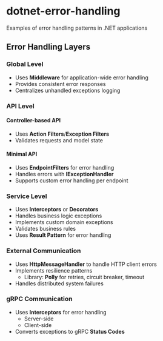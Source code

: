 # dotnet-error-handling
Examples of error handling patterns in .NET applications

## Error Handling Layers

### Global Level
- Uses **Middleware** for application-wide error handling
- Provides consistent error responses
- Centralizes unhandled exceptions logging

### API Level
#### Controller-based API
- Uses **Action Filters**/**Exception Filters**
- Validates requests and model state

#### Minimal API
- Uses **EndpointFilters** for error handling
- Handles errors with **IExceptionHandler**
- Supports custom error handling per endpoint

### Service Level
- Uses **Interceptors** or **Decorators**
- Handles business logic exceptions
- Implements custom domain exceptions
- Validates business rules
- Uses **Result Pattern** for error handling

### External Communication
- Uses **HttpMessageHandler** to handle HTTP client errors
- Implements resilience patterns
  - Library: **Polly** for retries, circuit breaker, timeout
- Handles distributed system failures

### gRPC Communication
- Uses **Interceptors** for error handling
  - Server-side
  - Client-side
- Converts exceptions to gRPC **Status Codes**
